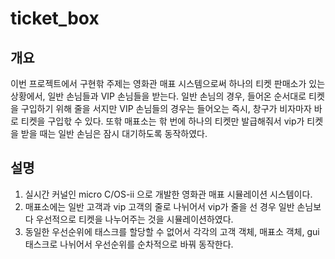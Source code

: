 # ticket_box

## 개요
이번 프로젝트에서 구현핚 주제는 영화관 매표 시스템으로써 하나의 티켓 판매소가 있는 상황에서, 일반 손님들과 VIP 손님들을 받는다. 일반 손님의 경우, 들어온 순서대로 티켓을 구입하기 위해 줄을 서지만 VIP 손님들의 경우는 들어오는 즉시, 창구가 비자마자 바로 티켓을 구입핛 수 있다. 또핚 매표소는 핚 번에 하나의 티켓만 발급해줘서 vip가 티켓을 받을 때는 일반 손님은 잠시 대기하도록 동작하였다.

## 설명
1) 실시간 커널인 micro C/OS-ii 으로 개발한 영화관 매표 시뮬레이션 시스템이다.
2) 매표소에는 일반 고객과 vip 고객의 줄로 나뉘어서 vip가 줄을 선 경우 일반 손님보다 우선적으로 티켓을 나누어주는 것을 시뮬레이션하였다.
3) 동일한 우선순위에 태스크를 할당할 수 없어서 각각의 고객 객체, 매표소 객체, gui 태스크로 나뉘어서 우선순위를 순차적으로 바꿔 동작한다.
